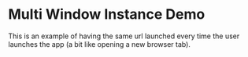 # Multi Window Instance Demo

This is an example of having the same url launched every time the user launches the app (a bit like opening a new browser tab).
